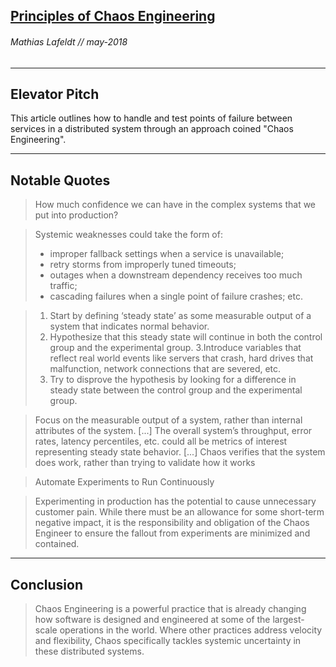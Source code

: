## [Principles of Chaos Engineering](http://principlesofchaos.org/?lang=ENcontent)
###### Mathias Lafeldt // may-2018
---

Elevator Pitch
------ 
This article outlines how to  handle and test points of failure between services in a distributed system through an approach coined "Chaos Engineering".

------ 

Notable Quotes
------ 

>  How much confidence we can have in the complex systems that we put into production?

>  Systemic weaknesses could take the form of: 
> * improper fallback settings when a service is unavailable; 
> * retry storms from improperly tuned timeouts; 
> * outages when a downstream dependency receives too much traffic; 
> * cascading failures when a single point of failure crashes; etc.

> 1. Start by defining ‘steady state’ as some measurable output of a system that indicates normal behavior.
> 2. Hypothesize that this steady state will continue in both the control group and the experimental group.
> 3.Introduce variables that reflect real world events like servers that crash, hard drives that malfunction, network connections that are severed, etc.
> 4. Try to disprove the hypothesis by looking for a difference in steady state between the control group and the experimental group.


> Focus on the measurable output of a system, rather than internal attributes of the system. [...]  The overall system’s throughput, error rates, latency percentiles, etc. could all be metrics of interest representing steady state behavior.  [...] Chaos verifies that the system does work, rather than trying to validate how it works

> Automate Experiments to Run Continuously

> Experimenting in production has the potential to cause unnecessary customer pain. While there must be an allowance for some short-term negative impact, it is the responsibility and obligation of the Chaos Engineer to ensure the fallout from experiments are minimized and contained.

--- 

Conclusion
------

> Chaos Engineering is a powerful practice that is already changing how software is designed and engineered at some of the largest-scale operations in the world.  Where other practices address velocity and flexibility, Chaos specifically tackles systemic uncertainty in these distributed systems.
